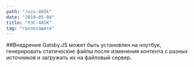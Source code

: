 ```yaml
---
path: "/uzs-485k"
date: "2019-05-04"
title: "УЗС-485К"
tag: "грозозащита"
---
```


##Внедрение
Gatsby.JS может быть установлен на ноутбук, генерировать статические файлы после изменения контента с разных источников и загружать их на файловый сервер.